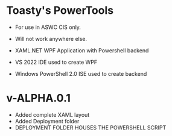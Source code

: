 # Toasty's PowerTools

- For use in ASWC CIS only.
- Will not work anywhere else.

- XAML.NET WPF Application with Powershell backend
- VS 2022 IDE used to create WPF
- Windows PowerShell 2.0 ISE used to create backend

# v-ALPHA.0.1
- Added complete XAML layout
- Added Deployment folder
- DEPLOYMENT FOLDER HOUSES THE POWERSHELL SCRIPT
